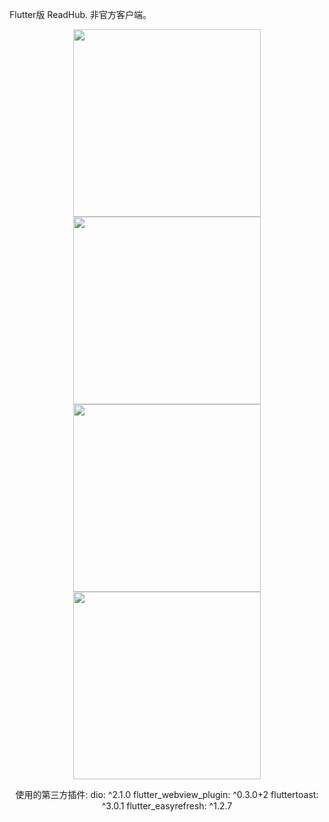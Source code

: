 Flutter版 ReadHub. 非官方客户端。

<div align=center><img width="300"  src="https://github.com/xiaoxnn/readhub_flutter/blob/master/image/1.jpg"/>
<div align=center><img width="300"  src="https://github.com/xiaoxnn/readhub_flutter/blob/master/image/2.jpg"/>
<div align=center><img width="300"  src="https://github.com/xiaoxnn/readhub_flutter/blob/master/image/3.jpg"/>
<div align=center><img width="300"  src="https://github.com/xiaoxnn/readhub_flutter/blob/master/image/4.jpg"/>

使用的第三方插件:
  dio: ^2.1.0
  flutter_webview_plugin: ^0.3.0+2
  fluttertoast: ^3.0.1
  flutter_easyrefresh: ^1.2.7